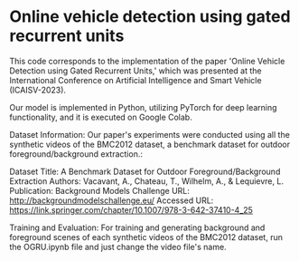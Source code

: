 # Online vehicle detection using gated recurrent units
This code corresponds to the implementation of the paper 'Online Vehicle Detection using Gated Recurrent Units,' which was presented at the International Conference on Artificial Intelligence and Smart Vehicle (ICAISV-2023).

Our model is implemented in Python, utilizing PyTorch for deep learning functionality, and it is executed on Google Colab.

Dataset Information:
Our paper's experiments were conducted using all the synthetic videos of the BMC2012 dataset, a benchmark dataset for outdoor foreground/background extraction.:

Dataset Title: A Benchmark Dataset for Outdoor Foreground/Background Extraction
Authors: Vacavant, A., Chateau, T., Wilhelm, A., & Lequievre, L.
Publication: Background Models Challenge
URL: http://backgroundmodelschallenge.eu/
Accessed URL: https://link.springer.com/chapter/10.1007/978-3-642-37410-4_25

Training and Evaluation:
For training and generating background and foreground scenes of each synthetic videos of the BMC2012 dataset, run the OGRU.ipynb file and just change the video file's name.

